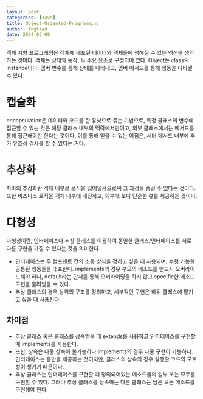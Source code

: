 ```yaml
---
layout: post
categories: [Java]
title: Object-Oriented-Programming
author: tngtied
date: 2024-03-08
---
```


객체 지향 프로그래밍은 객체에 내포된 데이터와 객체들에 행해질 수 있는 액션을 생각하는 것이다. 객체는 상태와 동작, 두 주요 요소로 구성되어 있다. Object는 class의 instance이다. 멤버 변수를 통해 상태를 나타내고, 멤버 메서드를 통해 행동을 나타낼 수 있다.

# 캡슐화

encapsulation은 데이터와 코드를 한 유닛으로 묶는 기법으로, 특정 클래스의 변수에 접근할 수 있는 것은 해당 클래스 내부의 맥락에서만이고, 외부 클래스에서는 메서드를 통해 접근해야만 한다는 것이다.
이를 통해 얻을 수 있는 이점은, 세터 메서드 내부에 추가 유효성 검사를 할 수 있다는 거다.

# 추상화

자바의 추상화란 객체 내부로 로직을 집어넣음으로써 그 과정을 숨길 수 있다는 것이다. 또한 비즈니스 로직을 객체 내부에 내장하고, 외부에 보다 단순한 뷰를 제공하는 것이다.

# 다형성

다형성이란, 인터페이스나 추상 클래스를 이용하여 동일한 클래스/인터페이스를 서로 다른 구현을 가질 수 있다는 것을 의미한다.

- 인터페이스는 두 컴포넨트 간의 소통 방식을 정하고 싶을 때 사용되며, 수행 가능한 공통된 행동들을 대표한다.
  implements의 경우 부모의 메소드를 반드시 오버라이드해야 하나, default라는 단서를 통해 오버라이딩을 하지 않고 specific한 메소드 구현을 물려받을 수 있다.
- 추상 클래스의 경우 상위의 구조를 정의하고, 세부적인 구현은 하위 클래스에 맡기고 싶을 때 사용된다.

## 차이점

- 추상 클래스 혹은 클래스를 상속받을 때 extends를 사용하고 인퍼테이스를 구현할 때 implements를 사용한다.
- 또한, 상속은 다중 상속이 불가능하나 implements의 경우 다중 구현이 가능하다. 인터페이스는 틀만을 제공하는 것이지만, 클래스의 상속의 경우 실행할 코드의 모호성이 생기기 때문이다.
- 추상 클래스는 인퍼테이스를 구현할 때 정의되어있는 메소드들의 일부 또는 모두를 구현할 수 있다. 그러나 추상 클래스를 상속하는 다른 클래스는 남은 모든 메소드를 구현해야 한다.
